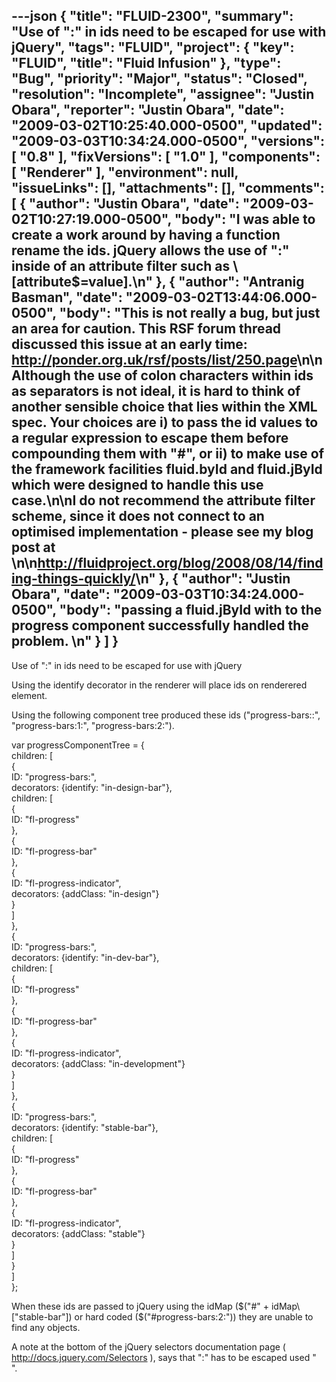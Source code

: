 ---json
{
  "title": "FLUID-2300",
  "summary": "Use of \":\" in ids need to be escaped for use with jQuery",
  "tags": "FLUID",
  "project": {
    "key": "FLUID",
    "title": "Fluid Infusion"
  },
  "type": "Bug",
  "priority": "Major",
  "status": "Closed",
  "resolution": "Incomplete",
  "assignee": "Justin Obara",
  "reporter": "Justin Obara",
  "date": "2009-03-02T10:25:40.000-0500",
  "updated": "2009-03-03T10:34:24.000-0500",
  "versions": [
    "0.8"
  ],
  "fixVersions": [
    "1.0"
  ],
  "components": [
    "Renderer"
  ],
  "environment": null,
  "issueLinks": [],
  "attachments": [],
  "comments": [
    {
      "author": "Justin Obara",
      "date": "2009-03-02T10:27:19.000-0500",
      "body": "I was able to create a work around by having a function rename the ids. jQuery allows the use of \":\" inside of an attribute filter such as \\[attribute$=value].\n"
    },
    {
      "author": "Antranig Basman",
      "date": "2009-03-02T13:44:06.000-0500",
      "body": "This is not really a bug, but just an area for caution. This RSF forum thread discussed this issue at an early time: <http://ponder.org.uk/rsf/posts/list/250.page>\n\nAlthough the use of colon characters within ids as separators is not ideal, it is hard to think of another sensible choice that lies within the XML spec. Your choices are i) to pass the id values to a regular expression to escape them before compounding them with \"#\", or ii) to make use of the framework facilities fluid.byId and fluid.jById which were designed to handle this use case.\n\nI do not recommend the attribute filter scheme, since it does not connect to an optimised implementation - please see my blog post at&#x20;\n\n<http://fluidproject.org/blog/2008/08/14/finding-things-quickly/>\n"
    },
    {
      "author": "Justin Obara",
      "date": "2009-03-03T10:34:24.000-0500",
      "body": "passing a  fluid.jById with to the progress component successfully handled the problem.&#x20;\n"
    }
  ]
}
---
Use of ":" in ids need to be escaped for use with jQuery

Using the identify decorator in the renderer will place ids on renderered element.&#x20;

Using the following component tree produced these ids ("progress-bars::", "progress-bars:1:", "progress-bars:2:").

var progressComponentTree = {\
children: \[\
{\
ID: "progress-bars:",\
decorators: {identify: "in-design-bar"},\
children: \[\
{\
ID: "fl-progress"\
},\
{\
ID: "fl-progress-bar"\
},\
{\
ID: "fl-progress-indicator",\
decorators: {addClass: "in-design"}\
}\
]\
},\
{\
ID: "progress-bars:",\
decorators: {identify: "in-dev-bar"},\
children: \[\
{\
ID: "fl-progress"\
},\
{\
ID: "fl-progress-bar"\
},\
{\
ID: "fl-progress-indicator",\
decorators: {addClass: "in-development"}\
}\
]\
},\
{\
ID: "progress-bars:",\
decorators: {identify: "stable-bar"},\
children: \[\
{\
ID: "fl-progress"\
},\
{\
ID: "fl-progress-bar"\
},\
{\
ID: "fl-progress-indicator",\
decorators: {addClass: "stable"}\
}\
]\
}\
]\
};

When these ids are passed to jQuery using the idMap ($("#" + idMap\["stable-bar"]) or hard coded ($("#progress-bars:2:")) they are unable to find any objects.&#x20;

A note at the bottom of the jQuery selectors documentation page ( <http://docs.jquery.com/Selectors> ), says that ":" has to be escaped used "\
".&#x20;

        